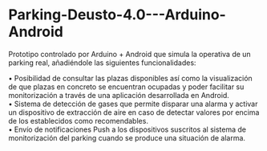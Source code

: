 # Parking-Deusto-4.0---Arduino-Android
Prototipo controlado por Arduino + Android que simula la operativa de un parking real, añadiéndole las siguientes funcionalidades: 

•  Posibilidad de consultar las plazas disponibles así como la visualización de que plazas en concreto se encuentran ocupadas y poder facilitar su monitorización a través de una aplicación desarrollada en Android.  
•  Sistema de detección de gases que permite disparar una alarma y activar un dispositivo de extracción de aire en caso de detectar valores por encima de los establecidos como recomendables.  
•  Envío de notificaciones Push a los dispositivos suscritos al sistema de monitorización del parking cuando se produce una situación de alarma. 
